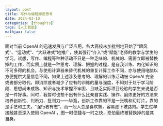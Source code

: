 ```yaml
---
layout: post
title: 写作与编程即是思考
date: 2024-03-10
categories: [thoughts]
tags: [人工智能]
mathjax: false
---
```


面对当前 OpenAI 的迅速发展与广泛应用，各大高校未加批判地开始了“跟风式”、“运动式”、“大跃进式”地推广，使其强行“介入”或“赋能”老师的教学与学生的学习。试想，写作、编程等种种活动不只是一种乏味的、机械的、需要立即被替换掉的工作，而实质上就是一种思考、理解、把握的过程，是自我训练、内化知识的不可多得的机会。与使用计算器来替代机械的重复计算工作不同，亦与使用电脑以方便提供大量信息不同，如果上述涉及思考的、理解的训练活动被 OpenAI 完全或者部分取代，即消除或者减少了应有的训练的量与强度，不知对于处于学习阶段、思想尚未成熟、知识与技术掌握不牢固、且缺乏实际项目经验的学生来说是否是一件好事。同时，我暂时也想不出有什么比亲自实践、操作、磨炼更好的方法来培养创新性、判断力、批判力——毕竟，创新工作靠的不是一张嘴和幻灯片，靠的是手艺和工夫。“强行者有志”，而一般人总是喜欢懒，容易走下坡路的。学生过早接触甚至深入使用 OpenAI ，图一时便捷与一时之快，恐怕最终被替换掉的是其自身。

